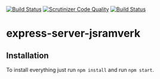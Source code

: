 [![Build Status](https://travis-ci.org/mangepong/express-server-jsramverk.svg?branch=master)](https://travis-ci.org/mangepong/express-server-jsramverk)
[![Scrutinizer Code Quality](https://scrutinizer-ci.com/g/mangepong/express-server-jsramverk/badges/quality-score.png?b=master)](https://scrutinizer-ci.com/g/mangepong/express-server-jsramverk/?branch=master)
[![Build Status](https://scrutinizer-ci.com/g/mangepong/express-server-jsramverk/badges/build.png?b=master)](https://scrutinizer-ci.com/g/mangepong/express-server-jsramverk/build-status/master)
# express-server-jsramverk

## Installation

To install everything just run ```npm install``` and run ```npm start```.
